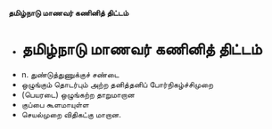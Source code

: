 **தமிழ்நாடு மாணவர் கணினித் திட்டம்**
- # தமிழ்நாடு மாணவர் கணினித் திட்டம்
- n. துண்டுத்துணுக்குச் சண்டை
- ஒழுங்கும் தொடர்பும் அற்ற தனித்தனிப் போர்நிகழ்ச்சிமுறை
- (பெயரடை) ஒழுங்கற்ற தாறுமாறான
- குப்பை கூளமாயுள்ள
- செயல்முறை விதிகட்கு மாறான.

